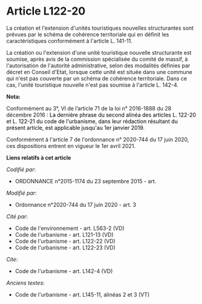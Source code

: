 # Article L122-20

La création et l'extension d'unités touristiques nouvelles structurantes sont prévues par le schéma de cohérence territoriale
qui en définit les caractéristiques conformément à l'article    L. 141-11. 

La création ou l'extension d'une unité touristique nouvelle structurante est soumise, après avis de la commission spécialisée
du comité de massif, à l'autorisation de l'autorité administrative, selon des modalités définies par décret en Conseil
d'Etat, lorsque cette unité est située dans une commune qui n'est pas couverte par un schéma de cohérence territoriale. Dans
ce cas, l'unité touristique nouvelle n'est pas soumise à l'article L. 142-4.

**Nota:**

Conformément au 3°, VI de l’article 71 de la loi n° 2016-1888 du 28 décembre 2016
  <font color="black"> : La dernière phrase du second alinéa des articles L. 122-20 et L. 122-21 du code de l'urbanisme, dans
leur rédaction résultant du présent article, est applicable jusqu'au 1er janvier 2019.</font>

Conformément à l'article 7 de l'ordonnance n° 2020-744 du 17 juin 2020, ces dispositions entrent en vigueur le 1er avril
2021.

**Liens relatifs à cet article**

_Codifié par_:

  - ORDONNANCE n°2015-1174 du 23 septembre 2015 - art.

_Modifié par_:

  - Ordonnance n°2020-744 du 17 juin 2020 - art. 3

_Cité par_:

  - Code de l'environnement - art. L563-2 (VD)
  - Code de l'urbanisme - art. L121-13 (VD)
  - Code de l'urbanisme - art. L122-22 (VD)
  - Code de l'urbanisme - art. L122-23 (VD)

_Cite_:

  - Code de l'urbanisme - art. L142-4 (VD)

_Anciens textes_:

  - Code de l'urbanisme - art. L145-11, alinéas 2 et 3 (VT)
